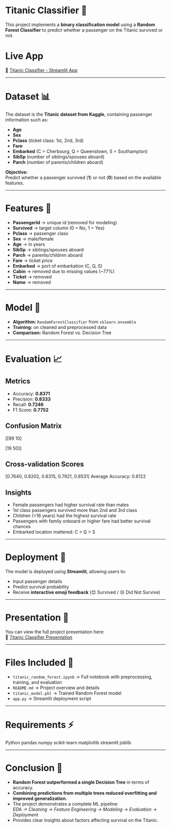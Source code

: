 # Titanic Classifier 🚢

This project implements a **binary classification model** using a **Random Forest Classifier** to predict whether a passenger on the Titanic survived or not.  

# Live App  
🔗 [Titanic Classifier - Streamlit App](https://titanicclassifier-ejfv8enxhitqtcprbhwrhw.streamlit.app/)  

---

# Dataset 📊  
The dataset is the **Titanic dataset from Kaggle**, containing passenger information such as:  
- **Age**  
- **Sex**  
- **Pclass** (ticket class: 1st, 2nd, 3rd)  
- **Fare**  
- **Embarked** (C = Cherbourg, Q = Queenstown, S = Southampton)  
- **SibSp** (number of siblings/spouses aboard)  
- **Parch** (number of parents/children aboard)  

**Objective:**  
Predict whether a passenger survived (**1**) or not (**0**) based on the available features.  

---

# Features 📝  
- **PassengerId** → unique id (removed for modeling)  
- **Survived** → target column (0 = No, 1 = Yes)  
- **Pclass** → passenger class  
- **Sex** → male/female  
- **Age** → in years  
- **SibSp** → siblings/spouses aboard  
- **Parch** → parents/children aboard  
- **Fare** → ticket price  
- **Embarked** → port of embarkation (C, Q, S)  
- **Cabin** → removed due to missing values (~77%)  
- **Ticket** → removed  
- **Name** → removed  

---

# Model 🤖  
- **Algorithm:** `RandomForestClassifier` from `sklearn.ensemble`  
- **Training:** on cleaned and preprocessed data  
- **Comparison:** Random Forest vs. Decision Tree  

---

# Evaluation 📈  

## Metrics  
- Accuracy: **0.8371**  
- Precision: **0.8333**  
- Recall: **0.7246**  
- F1 Score: **0.7752**  

## Confusion Matrix

[[99 10]

[19 50]]

## Cross-validation Scores

[0.7640, 0.8202, 0.8315, 0.7921, 0.8531] Average Accuracy: 0.8122

## Insights  
- Female passengers had higher survival rate than males  
- 1st class passengers survived more than 2nd and 3rd class  
- Children (<16 years) had the highest survival rate  
- Passengers with family onboard or higher fare had better survival chances  
- Embarked location mattered: C > Q > S  

---

# Deployment 🚀  
The model is deployed using **Streamlit**, allowing users to:  
- Input passenger details  
- Predict survival probability  
- Receive **interactive emoji feedback** (😊 Survived / 😢 Did Not Survive)  

---

# Presentation 📄  
You can view the full project presentation here:  
🔗 [Titanic Classifier Presentation](Titanic_Classifier-presentation.pdf)  

---

# Files Included 📂  
- `titanic_random_forest.ipynb` → Full notebook with preprocessing, training, and evaluation  
- `README.md` → Project overview and details  
- `titanic_model.pkl` → Trained Random Forest model  
- `app.py` → Streamlit deployment script  

---

# Requirements ⚡

Python
pandas
numpy
scikit-learn
matplotlib
streamlit
joblib

---

# Conclusion 🏁  
- **Random Forest outperformed a single Decision Tree** in terms of accuracy.  
- **Combining predictions from multiple trees reduced overfitting and improved generalization.**  
- The project demonstrates a complete ML pipeline:  
  *EDA → Cleaning → Feature Engineering → Modeling → Evaluation → Deployment*  
- Provides clear insights about factors affecting survival on the Titanic.
